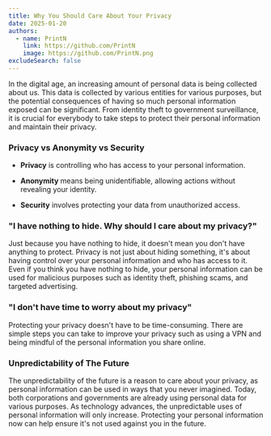 ```yaml
---
title: Why You Should Care About Your Privacy
date: 2025-01-20
authors:
  - name: PrintN
    link: https://github.com/PrintN
    image: https://github.com/PrintN.png
excludeSearch: false
---
```

In the digital age, an increasing amount of personal data is being collected about us. This data is collected by various entities for various purposes, but the potential consequences of having so much personal information exposed can be significant. From identity theft to government surveillance, it is crucial for everybody to take steps to protect their personal information and maintain their privacy.

### Privacy vs Anonymity vs Security
- **Privacy** is controlling who has access to your personal information.

- **Anonymity** means being unidentifiable, allowing actions without revealing your identity.

- **Security** involves protecting your data from unauthorized access.

### "I have nothing to hide. Why should I care about my privacy?"
Just because you have nothing to hide, it doesn't mean you don't have anything to protect. Privacy is not just about hiding something, it's about having control over your personal information and who has access to it. Even if you think you have nothing to hide, your personal information can be used for malicious purposes such as identity theft, phishing scams, and targeted advertising.

### "I don't have time to worry about my privacy"
Protecting your privacy doesn't have to be time-consuming. There are simple steps you can take to improve your privacy such as using a VPN and being mindful of the personal information you share online.

### Unpredictability of The Future
The unpredictability of the future is a reason to care about your privacy, as personal information can be used in ways that you never imagined. Today, both corporations and governments are already using personal data for various purposes. As technology advances, the unpredictable uses of personal information will only increase. Protecting your personal information now can help ensure it's not used against you in the future.
